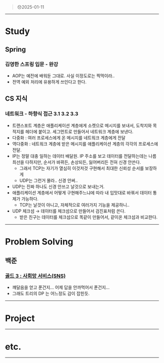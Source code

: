 > 😞2025-01-11
> 

---

# Study

## Spring

### 김영한 스프링 입문 - 완강

- AOP는 예전에 배워둔 그대로. 사실 이정도로는 찍먹이라..
- 전역 예외 처리에 유용하게 쓰인다고 한다.

## CS 지식

### 네트워크 - 하향식 접근 3.1 3.2 3.3

- 트랜스포트 계층은 애플리케이션 계층에게 소켓으로 메시지를 보내서, 도착지와 목적지를 헤더에 붙이고. 세그먼트로 만들어서 네트워크 계층에 보낸다.
- 다중화 : 여러 프로세스에게 온 메시지를 네트워크 계층에게 전달
- 역다중화 : 네트워크 계층에 받은 메시지를 애플리케이션 계층의 각각의 프로세스에 전달.
- IP는 정말 대충 일하는 데이터 배달원. IP 주소를 보고 데이터를 전달하는데는 나름 최선을 다하지만, 순서가 바뀌든, 손상되든, 잃어버리든 전혀 신경 안쓴다.
    - 그래서 TCP는 자기가 열심히 이것저것 구현해서 최대한 신뢰성 순서를 보장하게
    - UDP는 그런거 몰라.. 신경 안써..
- UDP는 진짜 하나도 신경 안쓰고 날것으로 보내는거.
- 애플리케이션 계층에서 어떻게 구현해주느냐에 따라 내 입맛대로 바꿔서 데이터 통제가 가능하다.
    - TCP는 날것이 아니고, 자체적으로 여러가지 기능을 제공하니..
- UDP 체크섬 → 데이터를 체크섬으로 만들어서 검진표처럼 쓴다.
    - 받은 친구는 데이터를 체크섬으로 똑같이 만들어서, 같이온 체크섬과 비교한다.

---

# Problem Solving

## 백준

### [골드 3 : 사회망 서비스(SNS)](https://www.acmicpc.net/problem/2533)

- 꺠달음을 얻고 푼건지… 어제 답을 안까먹어서 푼건지…
- 그래도 트리의 DP 는 어느정도 감이 잡힌듯.

---

# Project

---

# etc.

---
